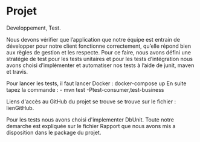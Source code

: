 # Projet
 Developpement, Test.

Nous devons vérifier que l’application que notre équipe est entrain de développer pour notre client fonctionne correctement, qu’elle répond bien aux règles de gestion et les respecte.
Pour ce faire, nous avons défini une stratégie de test pour les tests unitaires et pour les tests d’intégration nous avons choisi d’implémenter et automatiser nos tests à l’aide de junit, maven et travis.


Pour lancer les tests, il faut lancer Docker : docker-compose up
En suite tapez la commande : 
    - mvn test -Ptest-consumer,test-business

Liens d'accès au GitHub du projet se trouve se trouve sur le fichier : lienGitHub.

Pour les tests nous avons choisi d'implementer DbUnit. Toute notre demarche est expliquée sur le fichier Rapport que nous avons mis a disposition dans le package du projet.
